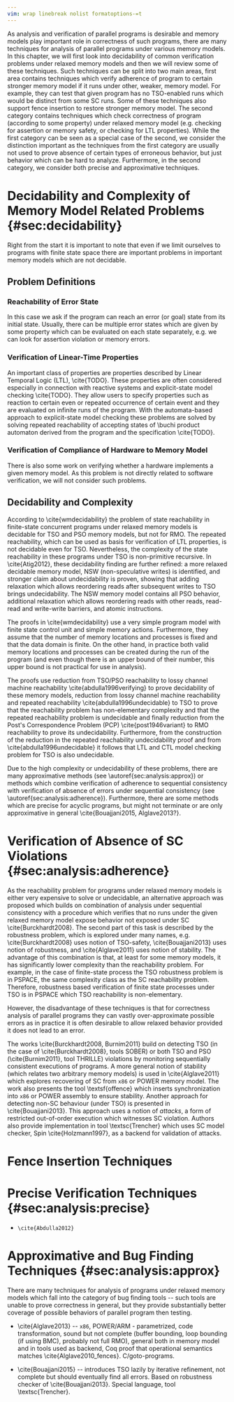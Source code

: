 ```yaml
---
vim: wrap linebreak nolist formatoptions-=t
---
```


As analysis and verification of parallel programs is desirable and memory models play important role in correctness of such programs, there are many techniques for analysis of parallel programs under various memory models. In this chapter, we will first look into decidability of common verification problems under relaxed memory models and then we will review some of these techniques. Such techniques can be split into two main areas, first area contains techniques which verify adherence of program to certain stronger memory model if it runs under other, weaker, memory model. For example, they can test that given program has no TSO-enabled runs which would be distinct from some SC runs. Some of these techniques also support fence insertion to restore stronger memory model. The second category contains techniques which check correctness of program (according to some property) under relaxed memory model (e.g. checking for assertion or memory safety, or checking for LTL properties). While the first category can be seen as a special case of the second, we consider the distinction important as the techniques from the first category are usually not used to prove absence of certain types of erroneous behavior, but just behavior which can be hard to analyze. Furthermore, in the second category, we consider both precise and approximative techniques.

# Decidability and Complexity of Memory Model Related Problems {#sec:decidability}

Right from the start it is important to note that even if we limit ourselves to programs with finite state space there are important problems in important memory models which are not decidable.

## Problem Definitions

### Reachability of Error State

In this case we ask if the program can reach an error (or goal) state from its initial state. Usually, there can be multiple error states which are given by some property which can be evaluated on each state separately, e.g. we can look for assertion violation or memory errors.

### Verification of Linear-Time Properties

An important class of properties are properties described by Linear Temporal Logic (LTL), \cite{TODO}. These properties are often considered especially in connection with reactive systems and explicit-state model checking \cite{TODO}. They allow users to specify properties such as reaction to certain even or repeated occurrence of certain event and they are evaluated on infinite runs of the program. With the automata-based approach to explicit-state model checking these problems are solved by solving repeated reachability of accepting states of \buchi product automaton derived from the program and the specification \cite{TODO}.

### Verification of Compliance of Hardware to Memory Model

There is also some work on verifying whether a hardware implements a given memory model. As this problem is not directly related to software verification, we will not consider such problems.

## Decidability and Complexity

According to \cite{wmdecidability} the problem of state reachability in finite-state concurrent programs under relaxed memory models is decidable for TSO and PSO memory models, but not for RMO. The repeated reachability, which can be used as basis for verification of LTL properties, is not decidable even for TSO. Nevertheless, the complexity of the state reachability in these programs under TSO is non-primitive recursive.
In \cite{Atig2012}, these decidability finding are further refined: a more relaxed decidable memory model, NSW (non-speculative writes) is identified, and stronger claim about undecidability is proven, showing that adding relaxation which allows reordering reads after subsequent writes to TSO brings undecidability. The NSW memory model contains all PSO behavior, additional relaxation which allows reordering reads with other reads, read-read and write-write barriers, and atomic instructions.

The proofs in \cite{wmdecidability} use a very simple program model with finite state control unit and simple memory actions. Furthermore, they assume that the number of memory locations and processes is fixed and that the data domain is finite. On the other hand, in practice both valid memory locations and processes can be created during the run of the program (and even though there is an upper bound of their number, this upper bound is not practical for use in analysis).

The proofs use reduction from TSO/PSO reachability to lossy channel machine reachability \cite{abdulla1996verifying} to prove decidability of these memory models, reduction from lossy channel machine reachability and repeated reachability \cite{abdulla1996undecidable} to TSO to prove that the reachability problem has non-elementary complexity and that the repeated reachability problem is undecidable and finally reduction from the Post's Correspondence Problem (PCP) \cite{post1946variant} to RMO reachability to prove its undecidability. Furthermore, from the construction of the reduction in the repeated reachability undecidability proof and from \cite{abdulla1996undecidable} it follows that LTL  and CTL model checking problem for TSO is also undecidable.

Due to the high complexity or undecidability of these problems, there are many approximative methods (see \autoref{sec:analysis:approx}) or methods which combine verification of adherence to sequential consistency with verification of absence of errors under sequential consistency (see \autoref{sec:analysis:adherence}). Furthermore, there are some methods which are precise for acyclic programs, but might not terminate or are only approximative in general \cite{Bouajjani2015, Alglave2013?}.


# Verification of Absence of SC Violations {#sec:analysis:adherence}

As the reachability problem for programs under relaxed memory models is either very expensive to solve or undecidable, an alternative approach was proposed which builds on combination of analysis under sequential consistency with a procedure which verifies that no runs under the given relaxed memory model expose behavior not exposed under SC \cite{Burckhardt2008}. The second part of this task is described by the robustness problem, which is explored under many names, e.g. \cite{Burckhardt2008} uses notion of TSO-safety, \cite{Bouajjani2013} uses notion of robustness, and \cite{Alglave2011} uses notion of stability. The advantage of this combination is that, at least for some memory models, it has significantly lower complexity than the reachability problem. For example, in the case of finite-state process the TSO robustness problem is in $\mathrm{PSPACE}$, the same complexity class as the SC reachability problem. Therefore, robustness based verification of finite state processes under TSO is in $\mathrm{PSPACE}$ which TSO reachability is non-elementary.

However, the disadvantage of these techniques is that for correctness analysis of parallel programs they can vastly over-approximate possible errors as in practice it is often desirable to allow relaxed behavior provided it does not lead to an error.

The works \cite{Burckhardt2008, Burnim2011} build on detecting TSO (in the case of \cite{Burckhardt2008}, tools SOBER) or both TSO and PSO (\cite{Burnim2011}, tool THRILLE) violations by monitoring sequentially consistent executions of programs. A more general notion of stability (which relates two arbitrary memory models) is used in \cite{Alglave2011} which explores recovering of SC from `x86` or POWER memory model. The work also presents the tool \textsf{offence} which inserts synchronization into `x86` or POWER assembly to ensure stability. Another approach for detecting non-SC behaviour (under TSO) is presented in \cite{Bouajjani2013}. This approach uses a notion of *attacks*, a form of restricted out-of-order execution which witnesses SC violation. Authors also provide implementation in tool \textsc{Trencher} which uses SC model checker, Spin \cite{Holzmann1997}, as a backend for validation of attacks.

# Fence Insertion Techniques

# Precise Verification Techniques {#sec:analysis:precise}

*     \cite{Abdulla2012}

# Approximative and Bug Finding Techniques {#sec:analysis:approx}

There are many techniques for analysis of programs under relaxed memory models which fall into the category of bug finding tools -- such tools are unable to prove correctness in general, but they provide substantially better coverage of possible behaviors of parallel program then testing.

*   \cite{Alglave2013} -- `x86`, POWER/ARM - parametrized, code transformation,
    sound but not complete (buffer bounding, loop bounding (if using BMC),
    probably not full RMO), general both in memory model and in tools used as
    backend, Coq proof that operational semantics matches
    \cite{Alglave2010_fences}. C/goto-programs.

*   \cite{Bouajjani2015} -- introduces TSO lazily by iterative refinement, not
    complete but should eventually find all errors. Based on robustness checker of \cite{Bouajjani2013}. Special language, tool \textsc{Trencher}.

